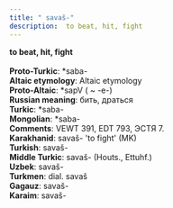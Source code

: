```yaml
---
title: " savaš-"
description:  to beat, hit, fight
---
```

<p data-pagefind-weight="0.5">
<strong> to beat, hit, fight</strong><br><br>
<strong>Proto-Turkic</strong>:  *saba-<br>
<strong>Altaic etymology</strong>:  Altaic etymology<br>
<strong> Proto-Altaic</strong>:  *sapV ( ~ -e-)<br>
<strong>Russian meaning</strong>:  бить, драться<br>
<strong>Turkic</strong>:  *saba-<br>
<strong>Mongolian</strong>:  *saba-<br>
<strong>Comments</strong>:  VEWT 391, EDT 793, ЭСТЯ 7.<br>
<strong>Karakhanid</strong>:  savaš- 'to fight' (MK)<br>
<strong>Turkish</strong>:  savaš-<br>
<strong>Middle Turkic</strong>:  savaš- (Houts., Ettuhf.)<br>
<strong>Uzbek</strong>:  savaš-<br>
<strong>Turkmen</strong>:  dial. savaš<br>
<strong>Gagauz</strong>:  savaš-<br>
<strong>Karaim</strong>:  savaš-<br>

</p>
